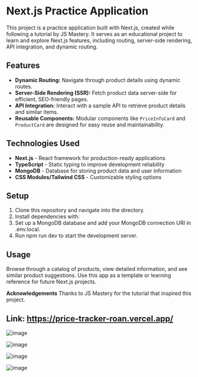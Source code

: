 # Next.js Practice Application

This project is a practice application built with Next.js, created while following a tutorial by JS Mastery. It serves as an educational project to learn and explore Next.js features, including routing, server-side rendering, API integration, and dynamic routing.

## Features

- **Dynamic Routing:** Navigate through product details using dynamic routes.
- **Server-Side Rendering (SSR):** Fetch product data server-side for efficient, SEO-friendly pages.
- **API Integration:** Interact with a sample API to retrieve product details and similar items.
- **Reusable Components:** Modular components like `PriceInfoCard` and `ProductCard` are designed for easy reuse and maintainability.

## Technologies Used

- **Next.js** - React framework for production-ready applications
- **TypeScript** - Static typing to improve development reliability
- **MongoDB** - Database for storing product data and user information
- **CSS Modules/Tailwind CSS** - Customizable styling options

## Setup

1. Clone this repository and navigate into the directory.
2. Install dependencies with:
3. Set up a MongoDB database and add your MongoDB connection URI in .env.local.
4. Run npm run dev to start the development server.

## Usage
Browse through a catalog of products, view detailed information, and see similar product suggestions. Use this app as a template or learning reference for future Next.js projects.

**Acknowledgements**
Thanks to JS Mastery for the tutorial that inspired this project.

## Link: https://price-tracker-roan.vercel.app/

![image](https://github.com/user-attachments/assets/6d5e71ff-0b4f-4d85-a0c4-093b315150e2)

![image](https://github.com/user-attachments/assets/23dc79cd-5ce9-472e-912b-5cd63bfa6680)

![image](https://github.com/user-attachments/assets/186be6bd-497f-46e5-b670-07f0219bac3a)

![image](https://github.com/user-attachments/assets/e1705713-4d4f-40ab-871f-019ec7760165)




